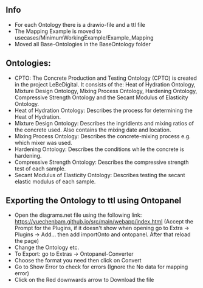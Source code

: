 ## Info
- For each Ontology there is a drawio-file and a ttl file
- The Mapping Example is moved to usecases/MinimumWorkingExample/Example_Mapping
- Moved all Base-Ontologies in the BaseOntology folder

## Ontologies:

- CPTO: The Concrete Production and Testing Ontology (CPTO) is created in the project LeBeDigital.
        It consists of the: Heat of Hydration Ontology, Mixture Design Ontology, Mixing Process Ontology,
        Hardening Ontology, Compressive Strength Ontology and the Secant Modulus of Elasticity Ontology.
- Heat of Hydration Ontology: Describes the process for determining the Heat of Hydration.
- Mixture Design Ontology: Describes the ingridients and mixing ratios of the concrete used. Also contains the mixing date and location.
- Mixing Process Ontology: Describes the concrete-mixing process e.g. which mixer was used.
- Hardening Ontology: Describes the conditions while the concrete is hardening.
- Compressive Strength Ontology: Describes the compressive strength test of each sample.
- Secant Modulus of Elasticity Ontology: Describes testing the secant elastic modulus of each sample.

## Exporting the Ontology to ttl using Ontopanel

- Open the diagrams.net file using the following link: https://yuechenbam.github.io/src/main/webapp/index.html (Accept the Prompt for the Plugins, if it doesn't 
show when opening go to Extra -> Plugins -> Add... then add importOnto and ontopanel. After that reload the page)
- Change the Ontology etc.
- To Export: go to Extras -> Ontopanel-Converter
- Choose the format you need then click on Convert
- Go to Show Error to check for errors (Ignore the No data for mapping error)
- Click on the Red downwards arrow to Download the file
